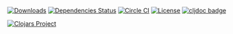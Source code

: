 [![Downloads](https://versions.deps.co/metabase/driver/downloads.svg)](https://versions.deps.co/metabase/driver)
[![Dependencies Status](https://versions.deps.co/metabase/driver/status.svg)](https://versions.deps.co/metabase/driver)
[![Circle CI](https://circleci.com/gh/metabase/driver.svg?style=svg)](https://circleci.com/gh/metabase/driver)
[![License](https://img.shields.io/badge/license-Eclipse%20Public%20License-blue.svg)](https://raw.githubusercontent.com/metabase/driver/master/LICENSE)
[![cljdoc badge](https://cljdoc.org/badge/metabase/driver)](https://cljdoc.org/d/metabase/driver/CURRENT)

[![Clojars Project](https://clojars.org/metabase/driver/latest-version.svg)](http://clojars.org/metabase/driver)
